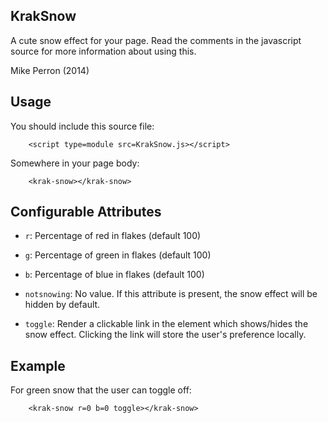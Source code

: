 KrakSnow
--------

A cute snow effect for your page. Read the comments in the javascript
source for more information about using this.

Mike Perron (2014)

Usage
-----

You should include this source file:
```
	<script type=module src=KrakSnow.js></script>
```

Somewhere in your page body:
```
	<krak-snow></krak-snow>
```


Configurable Attributes
-----------------------

- `r`: Percentage of red in flakes (default 100)
- `g`: Percentage of green in flakes (default 100)
- `b`: Percentage of blue in flakes (default 100)

- `notsnowing`: No value. If this attribute is present, the snow effect will be hidden by default.

- `toggle`: Render a clickable link in the <krak-snow> element which shows/hides the snow effect. Clicking the link will store the user's preference locally.


Example
-------

For green snow that the user can toggle off:

```
	<krak-snow r=0 b=0 toggle></krak-snow>
```
